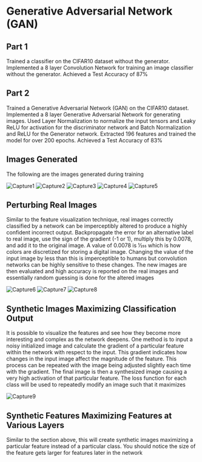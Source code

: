 # Generative Adversarial Network (GAN)

## Part 1
Trained a classifier on the CIFAR10 dataset without the generator. Implemented a 8 layer Convolution Network for training an image classifier without the generator. Achieved a Test Accuracy of 87%

## Part 2
Trained a Generative Adversarial Network (GAN) on the CIFAR10 dataset. Implemented a 8 layer Generative Adversarial Network for generating
images. Used Layer Normalization to normalize the input tensors and Leaky ReLU for activation for the discriminator network and Batch Normalization and ReLU for the Generator network. Extracted 196 features and trained the model for over 200 epochs. Achieved a Test Accuracy of 83%

## Images Generated 

The following are the images generated during training

![Capture1](https://user-images.githubusercontent.com/38511470/56534541-8d44d200-651f-11e9-9c08-d4de67b957f0.PNG)
![Capture2](https://user-images.githubusercontent.com/38511470/56534570-99309400-651f-11e9-8501-6703d63d7946.PNG)
![Capture3](https://user-images.githubusercontent.com/38511470/56534590-a057a200-651f-11e9-90c1-5a3a5580bcee.PNG)
![Capture4](https://user-images.githubusercontent.com/38511470/56534608-a8afdd00-651f-11e9-895d-311b8f776d53.PNG)
![Capture5](https://user-images.githubusercontent.com/38511470/56534626-b1081800-651f-11e9-8cb7-182d7a79580d.PNG)

## Perturbing Real Images

Similar to the feature visualization technique, real images correctly classified by a network can be imperceptibly altered to produce a highly confident incorrect output. Backpropagate the error for an alternative label to real image, use the sign of the gradient (-1 or 1), multiply this by 0.0078, and add it to the original image. A value of 0.0078 is 1⁄255 which is how colors are discretized for storing a digital image. Changing the value of the input image by less than this is imperceptible to humans but convolution networks can be highly sensitive to these changes. The new images are then evaluated and high accuracy is reported on the real images and essentially random guessing is done for the altered images

![Capture6](https://user-images.githubusercontent.com/38511470/56535349-24f6f000-6521-11e9-81d2-ae12ebf62af0.PNG)
![Capture7](https://user-images.githubusercontent.com/38511470/56535370-30e2b200-6521-11e9-8bc4-b10e4f513168.PNG)
![Capture8](https://user-images.githubusercontent.com/38511470/56535379-36d89300-6521-11e9-8f56-875368c10495.PNG)


## Synthetic Images Maximizing Classification Output

It is possible to visualize the features and see how they become more interesting and complex as the network deepens. One method is to input a noisy initialized image and calculate the gradient of a particular feature within the network with respect to the input. This gradient indicates how changes in the input image affect the magnitude of the feature. This process can be repeated with the image being adjusted slightly each time with the gradient. The final image is then a synthesized image causing a very high activation of that particular feature. The loss function for each class will be used to repeatedly modify an image such that it maximizes

![Capture9](https://user-images.githubusercontent.com/38511470/56535468-5ff92380-6521-11e9-8581-10c79f1e9ab3.PNG)

## Synthetic Features Maximizing Features at Various Layers

Similar to the section above, this will create synthetic images maximizing a particular feature instead of a particular class. You should notice the size of the feature gets larger for features later in the network
